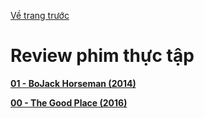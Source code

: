 [Về trang trước](../index.html)

# Review phim thực tập

**[01 - BoJack Horseman (2014)](./01-bojack-horseman.html)**

**[00 - The Good Place (2016)](./00-the-good-place.html)**
